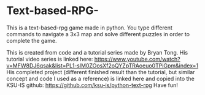 # Text-based-RPG-
This is a text-based-rpg game made in python. 
You type different commands to navigate a 3x3 map and solve different puzzles in order to complete the game. 

This is created from code and a tutorial series made by Bryan Tong. 
His tutorial video series is linked here: https://www.youtube.com/watch?v=MFW8DJ6qsak&list=PL1-slM0ZOosXf2oQYZpTRAoeuo0TPiGpm&index=1
His completed project (different finished result than the tutorial, but similar concept and code I used as a reference) is linked here and copied into the KSU-IS github: https://github.com/ksu-is/python-text-rpg
Have fun! 
